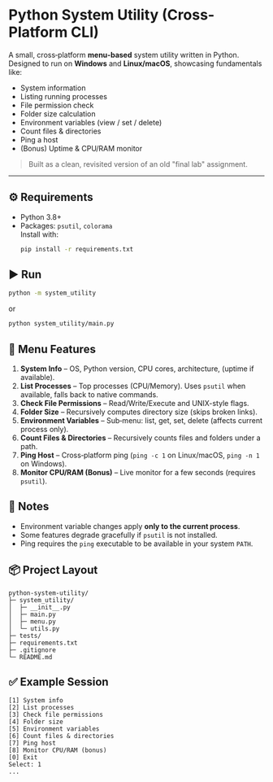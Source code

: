 # Python System Utility (Cross-Platform CLI)

A small, cross‑platform **menu‑based** system utility written in Python.  
Designed to run on **Windows** and **Linux/macOS**, showcasing fundamentals like:
- System information
- Listing running processes
- File permission check
- Folder size calculation
- Environment variables (view / set / delete)
- Count files & directories
- Ping a host
- (Bonus) Uptime & CPU/RAM monitor

> Built as a clean, revisited version of an old "final lab" assignment.

---

## ⚙️ Requirements
- Python 3.8+
- Packages: `psutil`, `colorama`  
  Install with:
  ```bash
  pip install -r requirements.txt
  ```

## ▶️ Run
```bash
python -m system_utility
```
or
```bash
python system_utility/main.py
```

## 🧭 Menu Features
1. **System Info** – OS, Python version, CPU cores, architecture, (uptime if available).
2. **List Processes** – Top processes (CPU/Memory). Uses `psutil` when available, falls back to native commands.
3. **Check File Permissions** – Read/Write/Execute and UNIX-style flags.
4. **Folder Size** – Recursively computes directory size (skips broken links).
5. **Environment Variables** – Sub‑menu: list, get, set, delete (affects current process only).
6. **Count Files & Directories** – Recursively counts files and folders under a path.
7. **Ping Host** – Cross‑platform ping (`ping -c 1` on Linux/macOS, `ping -n 1` on Windows).
8. **Monitor CPU/RAM (Bonus)** – Live monitor for a few seconds (requires `psutil`).

## 📝 Notes
- Environment variable changes apply **only to the current process**.
- Some features degrade gracefully if `psutil` is not installed.
- Ping requires the `ping` executable to be available in your system `PATH`.

## 📦 Project Layout
```
python-system-utility/
├─ system_utility/
│  ├─ __init__.py
│  ├─ main.py
│  ├─ menu.py
│  └─ utils.py
├─ tests/
├─ requirements.txt
├─ .gitignore
└─ README.md
```

## ✅ Example Session
```
[1] System info
[2] List processes
[3] Check file permissions
[4] Folder size
[5] Environment variables
[6] Count files & directories
[7] Ping host
[8] Monitor CPU/RAM (bonus)
[0] Exit
Select: 1
...
```
